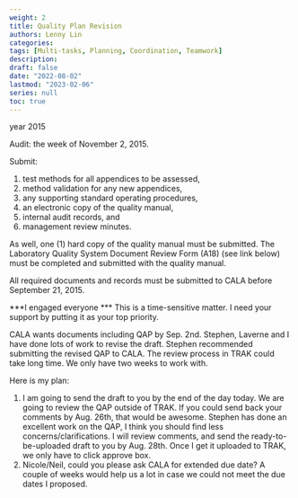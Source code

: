```yaml
---
weight: 2
title: Quality Plan Revision
authors: Lenny Lin
categories: 
tags: [Multi-tasks, Planning, Coordination, Teamwork]
description: 
draft: false
date: "2022-08-02"
lastmod: "2023-02-06"
series: null
toc: true
---
```



year 2015  

Audit: the week of November 2, 2015. 

Submit:
1) test methods for all appendices to be assessed,   
2) method validation for any new appendices,   
3) any supporting standard operating procedures,   
4) an electronic copy of the quality manual,   
5) internal audit records, and   
6) management review minutes.

As well, one (1) hard copy of the quality manual must be submitted.  The Laboratory Quality System Document Review Form (A18) (see link below) must be completed and submitted with the quality manual.  

All required documents and records must be submitted to CALA before September 21, 2015.


***I engaged everyone ***
This is a time-sensitive matter.  I need your support by putting it as your top priority.  

CALA wants documents including QAP by Sep. 2nd.  Stephen, Laverne and I have done lots of work to revise the draft.  Stephen recommended submitting the revised QAP to CALA.  The review process in TRAK could take long time.  We only have two weeks to work with.

Here is my plan:  
1)	I am going to send the draft to you by the end of the day today.  We are going to review the QAP outside of TRAK.  If you could send back your comments by Aug. 26th, that would be awesome.  Stephen has done an excellent work on the QAP, I think you should find less concerns/clarifications.  I will review comments, and send the ready-to-be-uploaded draft to you by Aug. 28th.  Once I get it uploaded to TRAK, we only have to click approve box.  
2)	Nicole/Neil, could you please ask CALA for extended due date?  A couple of weeks would help us a lot in case we could not meet the due dates I proposed.  

